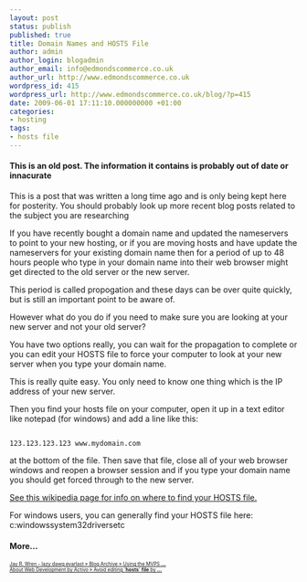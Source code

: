 ```yaml
---
layout: post
status: publish
published: true
title: Domain Names and HOSTS File
author: admin
author_login: blogadmin
author_email: info@edmondscommerce.co.uk
author_url: http://www.edmondscommerce.co.uk
wordpress_id: 415
wordpress_url: http://www.edmondscommerce.co.uk/blog/?p=415
date: 2009-06-01 17:11:10.000000000 +01:00
categories:
- hosting
tags:
- hosts file
---
```

<div class="oldpost"><h4>This is an old post. The information it contains is probably out of date or innacurate</h4>
<p>
This is a post that was written a long time ago and is only being kept here for posterity.
You should probably look up more recent blog posts related to the subject you are researching
</p>
</div>
If you have recently bought a domain name and updated the nameservers to point to your new hosting, or if you are moving hosts and have update the nameservers for your existing domain name then for a period of up to 48 hours people who type in your domain name into their web browser might get directed to the old server or the new server.

This period is called propogation and these days can be over quite quickly, but is still an important point to be aware of. 

However what do you do if you need to make sure you are looking at your new server and not your old server?

You have two options really, you can wait for the propagation to complete or you can edit your HOSTS file to force your computer to look at your new server when you type your domain name.

This is really quite easy. You only need to know one thing which is the IP address of your new server.

Then you find your hosts file on your computer, open it up in a text editor like notepad (for windows) and add a line like this:

```

123.123.123.123 www.mydomain.com

```

at the bottom of the file. Then save that file, close all of your web browser windows and reopen a browser session and if you type your domain name you should get forced through to the new server.

<a href="http://en.wikipedia.org/wiki/Hosts_file#Location_and_default_content" target="_blank">See this wikipedia page for info on where to find your HOSTS file.</a>

For windows users, you can generally find your HOSTS file here:
c:windowssystem32driversetc
<h4>More...</h4>
			<div style="font-size: .6em;"><a href="http://jrwren.wrenfam.com/blog/2009/05/25/using-the-mvpsorg-hosts-file-with-isc-bind/" rel="nofollow">Jay R. Wren - lazy dawg evarlast » Blog Archive » Using the MVPS <b>...</b></a><br><a href="http://www.activoinc.com/blog/2009/05/15/avoid-editing-hosts-file-by-using-foxyproxy-plugin-for-firefox/" rel="nofollow">About Web Development by Activo » Avoid editing &#39;<b>hosts</b>&#39; <b>file</b> by <b>...</b></a><br></div>
